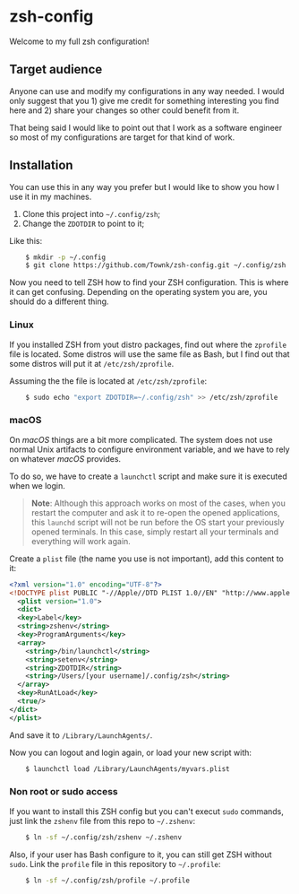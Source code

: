 # zsh-config

Welcome to my full zsh configuration!

## Target audience

Anyone can use and modify my configurations in any way needed. I would only
suggest that you 1) give me credit for something interesting you find here and
2) share your changes so other could benefit from it.

That being said I would like to point out that I work as a software engineer so
most of my configurations are target for that kind of work.

## Installation

You can use this in any way you prefer but I would like to show you how I use
it in my machines.

1. Clone this project into `~/.config/zsh`;
2. Change the `ZDOTDIR` to point to it;

Like this:

```sh
    $ mkdir -p ~/.config
    $ git clone https://github.com/Townk/zsh-config.git ~/.config/zsh
```

Now you need to tell ZSH how to find your ZSH configuration. This is where it
can get confusing. Depending on the operating system you are, you should do a
different thing.

### Linux

If you installed ZSH from yout distro packages, find out where the `zprofile`
file is located. Some distros will use the same file as Bash, but I find out
that some distros will put it at `/etc/zsh/zprofile`.

Assuming the the file is located at `/etc/zsh/zprofile`:

```sh
    $ sudo echo "export ZDOTDIR=~/.config/zsh" >> /etc/zsh/zprofile
```

### macOS

On _macOS_ things are a bit more complicated. The system does not use normal
Unix artifacts to configure environment variable, and we have to rely on
whatever _macOS_ provides.

To do so, we have to create a `launchctl` script and make sure it is executed when
we login.

> **Note**: Although this approach works on most of the cases, when you restart
> the computer and ask it to re-open the opened applications, this `launchd`
> script will not be run before the OS start your previously opened terminals.
> In this case, simply restart all your terminals and  everything will work 
> again.

Create a `plist` file (the name you use is not important), add this content to
it:

``` xml
<?xml version="1.0" encoding="UTF-8"?>
<!DOCTYPE plist PUBLIC "-//Apple//DTD PLIST 1.0//EN" "http://www.apple.com/DTDs/PropertyList-1.0.dtd">
  <plist version="1.0">
  <dict>
  <key>Label</key>
  <string>zshenv</string>
  <key>ProgramArguments</key>
  <array>
    <string>/bin/launchctl</string>
    <string>setenv</string>
    <string>ZDOTDIR</string>
    <string>/Users/[your username]/.config/zsh</string>
  </array>
  <key>RunAtLoad</key>
  <true/>
</dict>
</plist>
```

And save it to `/Library/LaunchAgents/`.

Now you can logout and login again, or load your new script with:

``` sh
    $ launchctl load /Library/LaunchAgents/myvars.plist
```

### Non root or sudo access

If you want to install this ZSH config but you can't execut `sudo` commands,
just link the `zshenv` file from this repo to `~/.zshenv`:

``` sh
    $ ln -sf ~/.config/zsh/zshenv ~/.zshenv
```

Also, if your user has Bash configure to it, you can still get ZSH
without `sudo`. Link the `profile` file in this repository to `~/.profile`:

``` sh
    $ ln -sf ~/.config/zsh/profile ~/.profile
```

